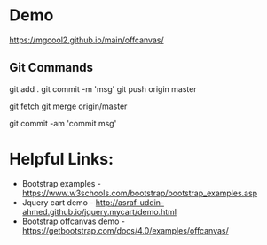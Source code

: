 # Demo
https://mgcool2.github.io/main/offcanvas/

## Git Commands
git add .
git commit -m 'msg'
git push origin master

git fetch
git merge origin/master

git commit -am 'commit msg'

# Helpful Links:

* Bootstrap examples - https://www.w3schools.com/bootstrap/bootstrap_examples.asp
* Jquery cart demo - http://asraf-uddin-ahmed.github.io/jquery.mycart/demo.html
* Bootstrap offcanvas demo - https://getbootstrap.com/docs/4.0/examples/offcanvas/
